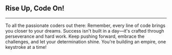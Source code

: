 ## Rise Up, Code On!
-------
To all the passionate coders out there: Remember, every line of code brings you closer to your dreams. Success isn't built in a day—it's crafted through perseverance and hard work. Keep pushing forward, embrace the challenges, and let your determination shine. You're building an empire, one keystroke at a time!
